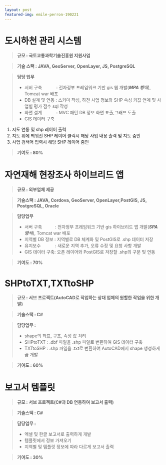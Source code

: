 ```yaml
---
layout: post
featured-img: emile-perron-190221
---
```


도시하천 관리 시스템
======

> **규모 :  국토교통과학기술진흥원 지원사업**

> **기술 스택  :  JAVA, GeoServer, OpenLayer, JS, PostgreSQL**

> **담당 업무**  
> - 서버 구축 　　　: 전자정부 프레임워크 기반 gis 웹 개발(**_MPA 방식_**), Tomcat war 배포
> - DB 설계 및 연동 : 스키마 작성, 하천 사업 정보와 SHP 속성 키값 연계 및 사업별 평가 점수 sql 작성
> - 화면 설계 　　　:  MVC 패턴 DB 정보 화면 표출,그래프 도출
> - GIS 데이터 구축 
  1. 지도 연동 및 shp 레이어 출력
  2. 지도 위에 띄워진 SHP 레이어 클릭시 해당 사업 내용 출력 및 지도 줌인
  3. 사업 검색어 입력시 해당 SHP 레이어 줌인 

 > **기여도 : 80%**


자연재해 현장조사 하이브리드 앱
======

> **규모 : 외부업체 제공**

> **기술스택 :  JAVA, Cordova, GeoServer, OpenLayer,PostGIS, JS, PostgreSQL, Oracle**

> **담당업무**
> - 서버 구축　　　: 전자정부 프레임워크 기반 gis 하이브리드 앱 개발(**_SPA 방식_**), Tomcat war 배포
> - 지역별 DB 정보 : 지역별로 DB 체계화 및  PostGIS로 .shp 데이터 저장
> - 유지보수 　　　: 새로운 지역 추가, 오류 수정 및 요청 사항 개발
> - GIS 데이터 구축: 오픈 레이어와 PostGIS로 저장할 .shp의 구분 및 연동

     
> **기여도 : 70%**


SHPtoTXT,TXTtoSHP
======

> **규모 : 서브 프로젝트(AutoCAD로 작업하는 상대 업체의 원할한 작업을 위한 개발)** 

> **기술스택 : C#**

> **담당업무 :**
> - shape의 좌표, 구조, 속성 값 처리 
> - SHPtoTXT : .dbf 파일을 .shp 파일로 변환하여 GIS 데이터 구축
> - TXTtoSHP : .shp 파일을 .txt로 변환하여 AutoCAD에서 shape 생성하게끔 개발


> **기여도 : 60%** 


보고서 템플릿 
======

> **규모 : 서브 프로젝트(C#과 DB 연동하여 보고서 출력)** 

> **기술스택 : C#**

> **담당업무 :**
> - 엑셀 및 한글 보고서로 출력하게 개발 
> - 템플릿에서 정보 가져오기 
> - 지역별 및 템플릿 정보에 따라 다르게 보고서 출력


> **기여도 : 30%** 